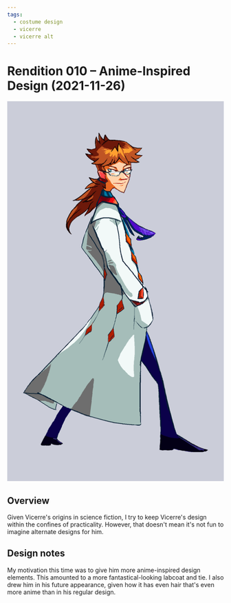 ```yaml
---
tags:
  - costume design
  - vicerre
  - vicerre alt
---
```


# Rendition 010 – Anime-Inspired Design (2021-11-26)

<img src="assets/2021-11-26_image-016.png">

## Overview

Given Vicerre's origins in science fiction, I try to keep Vicerre's design within the confines of practicality. However, that doesn't mean it's not fun to imagine alternate designs for him.

## Design notes

My motivation this time was to give him more anime-inspired design elements. This amounted to a more fantastical-looking labcoat and tie. I also drew him in his future appearance, given how it has even hair that's even more anime than in his regular design.
